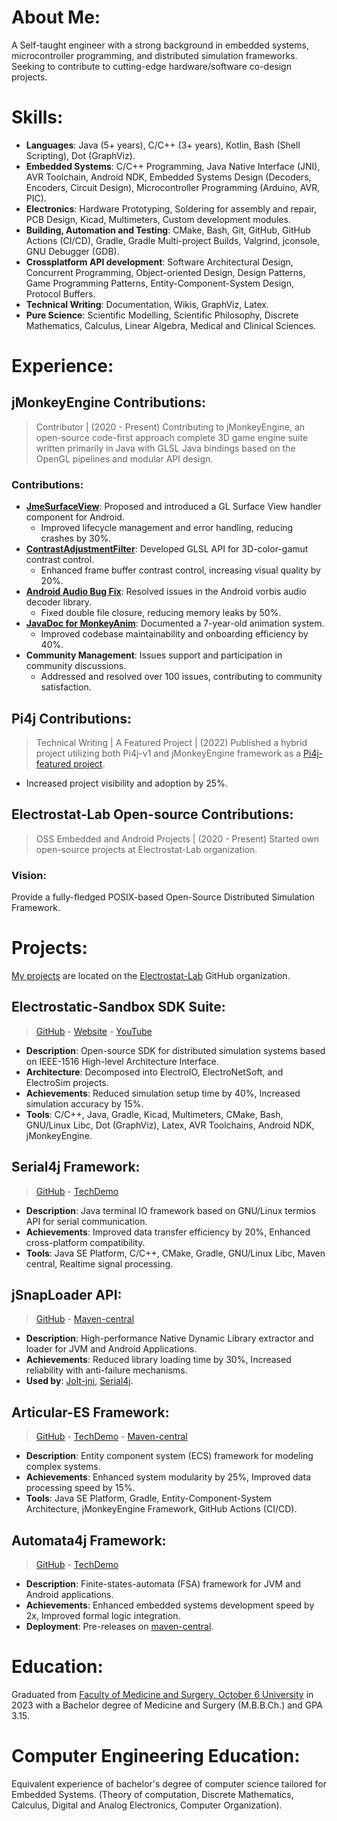 # About Me:
A Self-taught engineer with a strong background in embedded systems, microcontroller programming, and distributed simulation frameworks. Seeking to contribute to cutting-edge hardware/software co-design projects.

# Skills:
- **Languages**: Java (5+ years), C/C++ (3+ years), Kotlin, Bash (Shell Scripting), Dot (GraphViz).
- **Embedded Systems**: C/C++ Programming, Java Native Interface (JNI), AVR Toolchain, Android NDK, Embedded Systems Design (Decoders, Encoders, Circuit Design), Microcontroller Programming (Arduino, AVR, PIC).
- **Electronics**: Hardware Prototyping, Soldering for assembly and repair, PCB Design, Kicad, Multimeters, Custom development modules.
- **Building, Automation and Testing**: CMake, Bash, Git, GitHub, GitHub Actions (CI/CD), Gradle, Gradle Multi-project Builds, Valgrind, jconsole, GNU Debugger (GDB).
- **Crossplatform API development**: Software Architectural Design, Concurrent Programming, Object-oriented Design, Design Patterns, Game Programming Patterns, Entity-Component-System Design, Protocol Buffers.
- **Technical Writing**: Documentation, Wikis, GraphViz, Latex.
- **Pure Science**: Scientific Modelling, Scientific Philosophy, Discrete Mathematics, Calculus, Linear Algebra, Medical and Clinical Sciences.

# Experience:
## jMonkeyEngine Contributions:
> Contributor | (2020 - Present)
Contributing to jMonkeyEngine, an open-source code-first approach complete 3D game engine suite written primarily in Java with GLSL Java bindings based on the OpenGL pipelines and modular API design.

### Contributions:
- **[JmeSurfaceView](https://github.com/jMonkeyEngine/jmonkeyengine/tree/master/jme3-android/src/main/java/com/jme3/view/surfaceview)**: Proposed and introduced a GL Surface View handler component for Android.
  - Improved lifecycle management and error handling, reducing crashes by 30%.
- **[ContrastAdjustmentFilter](https://github.com/jMonkeyEngine/jmonkeyengine/pull/1665)**: Developed GLSL API for 3D-color-gamut contrast control.
  - Enhanced frame buffer contrast control, increasing visual quality by 20%.
- **[Android Audio Bug Fix](https://github.com/jMonkeyEngine/jmonkeyengine/pull/1956)**: Resolved issues in the Android vorbis audio decoder library.
  - Fixed double file closure, reducing memory leaks by 50%.
- **[JavaDoc for MonkeyAnim](https://github.com/jMonkeyEngine/jmonkeyengine/pull/1593)**: Documented a 7-year-old animation system.
  - Improved codebase maintainability and onboarding efficiency by 40%.
- **Community Management**: Issues support and participation in community discussions.
  - Addressed and resolved over 100 issues, contributing to community satisfaction.

## Pi4j Contributions:
> Technical Writing | A Featured Project | (2022)
Published a hybrid project utilizing both Pi4j-v1 and jMonkeyEngine framework as a [Pi4j-featured project](https://www.pi4j.com/featured-projects/joystick-game/).
- Increased project visibility and adoption by 25%.

## Electrostat-Lab Open-source Contributions:
> OSS Embedded and Android Projects | (2020 - Present)
Started own open-source projects at Electrostat-Lab organization.

### Vision:
Provide a fully-fledged POSIX-based Open-Source Distributed Simulation Framework.

# Projects:
[My projects](https://github.com/orgs/Electrostat-Lab/repositories?language=&q=electrostat-lab&sort=&type=all) are located on the [Electrostat-Lab](https://github.com/Electrostat-Lab) GitHub organization.

## Electrostatic-Sandbox SDK Suite:
> [GitHub](https://github.com/Electrostat-Lab/Electrostatic-Sandbox) - [Website](https://electrostat-lab.github.io/Electrostatic-Sandbox/) - [YouTube](https://www.youtube.com/watch?v=tkDjPSjAhhM&list=PL0JtL0XKyyP3xB7LqQbWQ9OZ6U8thk3pV)
- **Description**: Open-source SDK for distributed simulation systems based on IEEE-1516 High-level Architecture Interface.
- **Architecture**: Decomposed into ElectroIO, ElectroNetSoft, and ElectroSim projects.
- **Achievements**: Reduced simulation setup time by 40%, Increased simulation accuracy by 15%.
- **Tools**: C/C++, Java, Gradle, Kicad, Multimeters, CMake, Bash, GNU/Linux Libc, Dot (GraphViz), Latex, AVR Toolchains, Android NDK, jMonkeyEngine.

## Serial4j Framework:
> [GitHub](https://github.com/Electrostat-Lab/Electrostatic-Sandbox/tree/master/electrostatic-sandbox-framework/electrostatic4j/serial4j) - [TechDemo](https://www.youtube.com/watch?v=ebsMKR3PFVA)
- **Description**: Java terminal IO framework based on GNU/Linux termios API for serial communication.
- **Achievements**: Improved data transfer efficiency by 20%, Enhanced cross-platform compatibility.
- **Tools**: Java SE Platform, C/C++, CMake, Gradle, GNU/Linux Libc, Maven central, Realtime signal processing.

## jSnapLoader API:
> [GitHub](https://github.com/Electrostat-Lab/jSnapLoader) - [Maven-central](https://central.sonatype.com/artifact/io.github.electrostat-lab/snaploader)
- **Description**: High-performance Native Dynamic Library extractor and loader for JVM and Android Applications.
- **Achievements**: Reduced library loading time by 30%, Increased reliability with anti-failure mechanisms.
- **Used by**: [Jolt-jni](https://github.com/stephengold/snap-jolt/tree/master), [Serial4j](https://github.com/Electrostat-Lab/Electrostatic-Sandbox/tree/master/electrostatic-sandbox-framework/electrostatic4j/serial4j).

## Articular-ES Framework:
> [GitHub](https://github.com/Electrostat-Lab/Articular-ES) - [TechDemo](https://www.youtube.com/watch?v=CnjUakuqlMI) - [Maven-central](https://central.sonatype.com/artifact/io.github.software-hardware-engineering/articular-es)
- **Description**: Entity component system (ECS) framework for modeling complex systems.
- **Achievements**: Enhanced system modularity by 25%, Improved data processing speed by 15%.
- **Tools**: Java SE Platform, Gradle, Entity-Component-System Architecture, jMonkeyEngine Framework, GitHub Actions (CI/CD).

## Automata4j Framework:
> [GitHub](https://github.com/Electrostat-Lab/Automata4j) - [TechDemo](https://www.linkedin.com/feed/update/urn:li:activity:7014704404347949056)
- **Description**: Finite-states-automata (FSA) framework for JVM and Android applications.
- **Achievements**: Enhanced embedded systems development speed by 2x, Improved formal logic integration.
- **Deployment**: Pre-releases on [maven-central](https://central.sonatype.com/artifact/io.github.electrostat-lab/automata4j).

# Education:
Graduated from [Faculty of Medicine and Surgery, October 6 University](https://o6u.edu.eg/Faculties.aspx?FactId=2) in 2023 with a Bachelor degree of Medicine and Surgery (M.B.B.Ch.) and GPA 3.15.

# Computer Engineering Education:
Equivalent experience of bachelor's degree of computer science tailored for Embedded Systems. (Theory of computation, Discrete Mathematics, Calculus, Digital and Analog Electronics, Computer Organization).
